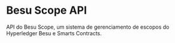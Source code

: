 # Besu Scope API

API do Besu Scope, um sistema de gerenciamento de escopos do Hyperledger Besu e Smarts Contracts.
